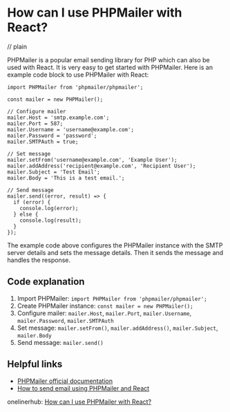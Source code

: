 # How can I use PHPMailer with React?
// plain

PHPMailer is a popular email sending library for PHP which can also be used with React. It is very easy to get started with PHPMailer. Here is an example code block to use PHPMailer with React:

```
import PHPMailer from 'phpmailer/phpmailer';

const mailer = new PHPMailer();

// Configure mailer
mailer.Host = 'smtp.example.com';
mailer.Port = 587;
mailer.Username = 'username@example.com';
mailer.Password = 'password';
mailer.SMTPAuth = true;

// Set message
mailer.setFrom('username@example.com', 'Example User');
mailer.addAddress('recipient@example.com', 'Recipient User');
mailer.Subject = 'Test Email';
mailer.Body = 'This is a test email.';

// Send message
mailer.send((error, result) => {
  if (error) {
    console.log(error);
  } else {
    console.log(result);
  }
});
```

The example code above configures the PHPMailer instance with the SMTP server details and sets the message details. Then it sends the message and handles the response.

## Code explanation


1. Import PHPMailer: `import PHPMailer from 'phpmailer/phpmailer';`
2. Create PHPMailer instance: `const mailer = new PHPMailer();`
3. Configure mailer: `mailer.Host`, `mailer.Port`, `mailer.Username`, `mailer.Password`, `mailer.SMTPAuth`
4. Set message: `mailer.setFrom()`, `mailer.addAddress()`, `mailer.Subject`, `mailer.Body`
5. Send message: `mailer.send()`

## Helpful links

- [PHPMailer official documentation](https://github.com/PHPMailer/PHPMailer)
- [How to send email using PHPMailer and React](https://www.tutorialspoint.com/how-to-send-email-using-phpmailer-and-react)

onelinerhub: [How can I use PHPMailer with React?](https://onelinerhub.com/phpmailer/how-can-i-use-phpmailer-with-react)